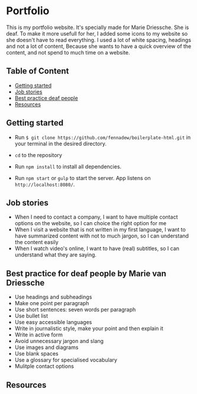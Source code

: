 # Portfolio
This is my portfolio website. It's specially made for Marie Driessche. She is deaf. To make it more usefull for her, I added some icons to my website so she doesn't have to read everything. I used a lot of white spacing, headings and not a lot of content, Because she wants to have a quick overview of the content, and not spend to much time on a website.


## Table of Content
- [Getting started](#getting-started)
- [Job stories](#job-stories)
- [Best practice deaf people](#best-practice-deaf-people-by-marie-van-driessche )
- [Resources](#resources)


## Getting started
* Run `$ git clone https://github.com/fennadew/boilerplate-html.git` in your terminal in the desired directory.

* `cd` to the repository

* Run `npm install` to install all dependencies.

* Run `npm start` or `gulp` to start the server.
App listens on `http://localhost:8080/`.


## Job stories
- When I need to contact a company, I want to have multiple contact options on the website, so I can choice the right option for me
- When I visit a website that is not written in my first language, I want to have summarized content with not to much jargon, so I can understand the content easily
- When I watch video's online, I want to have (real) subtitles, so I can understand what they are saying.


## Best practice for deaf people by Marie van Driessche
* Use headings and subheadings
* Make one point per paragraph
* Use short sentences: seven words per paragraph
* Use bullet list
* Use easy accessible languages
* Write in journalistic style, make your point and then explain it
* Write in active form
* Avoid unnecessary jargon and slang
* Use images and diagrams
* Use blank spaces
* Use a glossary for specialised vocabulary 
* Mulitple contact options 


## Resources
[presentation deaf people]: https://interaction18.ixda.org/program/talk-designing-for-deaf-people--for-everyone-actually-van-driessche-marie/
